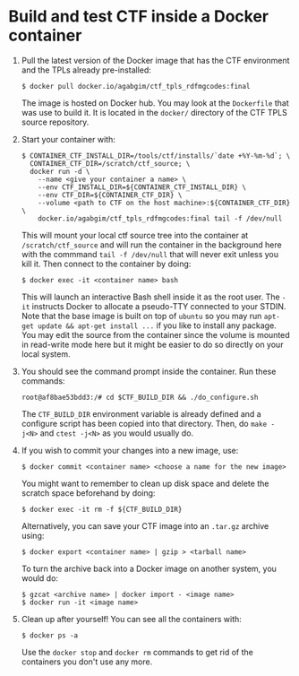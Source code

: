 # Build and test CTF inside a Docker container

1. Pull the latest version of the Docker image that has the CTF environment and
   the TPLs already pre-installed:
    ```
    $ docker pull docker.io/agabgim/ctf_tpls_rdfmgcodes:final
    ```
   The image is hosted on Docker hub. You may look at the `Dockerfile` that was
   use to build it. It is located in the `docker/` directory of the CTF TPLS
   source repository.

2. Start your container with:
    ```
    $ CONTAINER_CTF_INSTALL_DIR=/tools/ctf/installs/`date +%Y-%m-%d`; \
      CONTAINER_CTF_DIR=/scratch/ctf_source; \
      docker run -d \
        --name <give your container a name> \
        --env CTF_INSTALL_DIR=${CONTAINER_CTF_INSTALL_DIR} \
        --env CTF_DIR=${CONTAINER_CTF_DIR} \
        --volume <path to CTF on the host machine>:${CONTAINER_CTF_DIR} \
        docker.io/agabgim/ctf_tpls_rdfmgcodes:final tail -f /dev/null
    ```
   This will mount your local ctf source tree into the container at
   `/scratch/ctf_source` and will run the container in the background here with
   the commmand `tail -f /dev/null` that will never exit unless you kill it.
   Then connect to the container by doing:
    ```
    $ docker exec -it <container name> bash
    ```
   This will launch an interactive Bash shell inside it as the root user. The
   `-it` instructs Docker to allocate a pseudo-TTY connected to your STDIN.
   Note that the base image is built on top of `ubuntu` so you may run
   `apt-get update && apt-get install ...` if you like to install any package.
   You may edit the source from the container since the volume is mounted in
   read-write mode here but it might be easier to do so directly on your local
   system.

3. You should see the command prompt inside the container. Run these commands:
    ```
    root@af8bae53bdd3:/# cd $CTF_BUILD_DIR && ./do_configure.sh
    ```
   The `CTF_BUILD_DIR` environment variable is already defined and a configure
   script has been copied into that directory. Then, do `make -j<N>` and `ctest
   -j<N>` as you would usually do.

4. If you wish to commit your changes into a new image, use:
    ```
    $ docker commit <container name> <choose a name for the new image>
    ```
   You might want to remember to clean up disk space and delete the scratch
   space beforehand by doing:
    ```
    $ docker exec -it rm -f ${CTF_BUILD_DIR}
    ```
   Alternatively, you can save your CTF image into an `.tar.gz` archive using:
    ```
    $ docker export <container name> | gzip > <tarball name>
    ```
   To turn the archive back into a Docker image on another system, you would do:
    ```
    $ gzcat <archive name> | docker import - <image name>
    $ docker run -it <image name>
    ```

5. Clean up after yourself! You can see all the containers with:
    ``` 
    $ docker ps -a
    ```
   Use the `docker stop` and `docker rm` commands to get rid of the containers
   you don't use any more.
